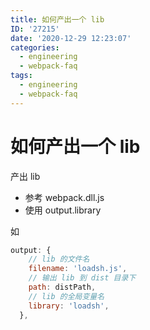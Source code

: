 ```yaml
---
title: 如何产出一个 lib
ID: '27215'
date: '2020-12-29 12:23:07'
categories:
  - engineering
  - webpack-faq
tags:
  - engineering
  - webpack-faq
---
```


# 如何产出一个 lib

产出 lib

- 参考 webpack.dll.js
- 使用 output.library

如

``` js 
output: {
    // lib 的文件名
    filename: 'loadsh.js',
    // 输出 lib 到 dist 目录下
    path: distPath,
    // lib 的全局变量名
    library: 'loadsh',
  },
```
 
 
 
 
 
 
 
 
 
 
 
 
 
 
 
 
 
 
 
 
 
 
 

